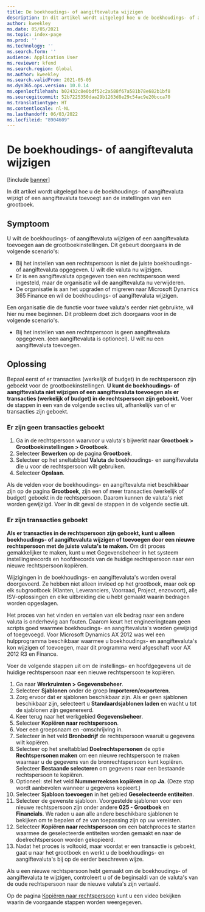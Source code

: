 ```yaml
---
title: De boekhoudings- of aangiftevaluta wijzigen
description: In dit artikel wordt uitgelegd hoe u de boekhoudings- of aangiftevaluta wijzigt of een aangiftevaluta toevoegt aan de instellingen van een grootboek.
author: kweekley
ms.date: 05/05/2021
ms.topic: index-page
ms.prod: ''
ms.technology: ''
ms.search.form: ''
audience: Application User
ms.reviewer: kfend
ms.search.region: Global
ms.author: kweekley
ms.search.validFrom: 2021-05-05
ms.dyn365.ops.version: 10.0.14
ms.openlocfilehash: b02432c8e0bdf52c2a588f67a581b78e682b1bf8
ms.sourcegitcommit: 52b7225350daa29b1263d8e29c54ac9e20bcca70
ms.translationtype: HT
ms.contentlocale: nl-NL
ms.lasthandoff: 06/03/2022
ms.locfileid: "8904609"
---
```

# <a name="change-the-accounting-or-reporting-currency"></a>De boekhoudings- of aangiftevaluta wijzigen

[!include [banner](../includes/banner.md)]

In dit artikel wordt uitgelegd hoe u de boekhoudings- of aangiftevaluta wijzigt of een aangiftevaluta toevoegt aan de instellingen van een grootboek.

## <a name="symptom"></a>Symptoom

U wilt de boekhoudings- of aangiftevaluta wijzigen of een aangiftevaluta toevoegen aan de grootboekinstellingen. Dit gebeurt doorgaans in de volgende scenario's:

- Bij het instellen van een rechtspersoon is niet de juiste boekhoudings- of aangiftevaluta opgegeven. U wilt die valuta nu wijzigen.
- Er is een aangiftevaluta opgegeven toen een rechtspersoon werd ingesteld, maar de organisatie wil de aangiftevaluta nu verwijderen.
- De organisatie is aan het upgraden of migreren naar Microsoft Dynamics 365 Finance en wil de boekhoudings- of aangiftevaluta wijzigen.

Een organisatie die de functie voor twee valuta's eerder niet gebruikte, wil hier nu mee beginnen. Dit probleem doet zich doorgaans voor in de volgende scenario's.

- Bij het instellen van een rechtspersoon is geen aangiftevaluta opgegeven. (een aangiftevaluta is optioneel). U wilt nu een aangiftevaluta toevoegen.

## <a name="resolution"></a>Oplossing

Bepaal eerst of er transacties (werkelijk of budget) in de rechtspersoon zijn geboekt voor de grootboekinstellingen. **U kunt de boekhoudings- of aangiftevaluta niet wijzigen of een aangiftevaluta toevoegen als er transacties (werkelijk of budget) in de rechtspersoon zijn geboekt.** Voer de stappen in een van de volgende secties uit, afhankelijk van of er transacties zijn geboekt.

### <a name="no-transactions-have-been-posted"></a>Er zijn geen transacties geboekt

1. Ga in de rechtspersoon waarvoor u valuta's bijwerkt naar **Grootboek \> Grootboekinstellingen \> Grootboek**.
2. Selecteer **Bewerken** op de pagina **Grootboek**.
3. Selecteer op het sneltabblad **Valuta** de boekhoudings- en aangiftevaluta die u voor de rechtspersoon wilt gebruiken.
4. Selecteer **Opslaan**.

Als de velden voor de boekhoudings- en aangiftevaluta niet beschikbaar zijn op de pagina **Grootboek**, zijn een of meer transacties (werkelijk of budget) geboekt in de rechtspersoon. Daarom kunnen de valuta's niet worden gewijzigd. Voer in dit geval de stappen in de volgende sectie uit.

### <a name="transactions-have-been-posted"></a>Er zijn transacties geboekt

**Als er transacties in de rechtspersoon zijn geboekt, kunt u alleen boekhoudings- of aangiftevaluta wijzigen of toevoegen door een nieuwe rechtspersoon met de juiste valuta's te maken.** Om dit proces gemakkelijker te maken, kunt u met Gegevensbeheer in het systeem instellingsrecords en hoofdrecords van de huidige rechtspersoon naar een nieuwe rechtspersoon kopiëren.

Wijzigingen in de boekhoudings- en aangiftevaluta's worden overal doorgevoerd. Ze hebben niet alleen invloed op het grootboek, maar ook op elk subgrootboek (Klanten, Leveranciers, Voorraad, Project, enzovoort), alle ISV-oplossingen en elke uitbreiding die u hebt gemaakt waarin bedragen worden opgeslagen.

Het proces van het vinden en vertalen van elk bedrag naar een andere valuta is onderhevig aan fouten. Daarom keurt het engineeringteam geen scripts goed waarmee boekhoudings- en aangiftevaluta's worden gewijzigd of toegevoegd. Voor Microsoft Dynamics AX 2012 was wel een hulpprogramma beschikbaar waarmee u boekhoudings- en aangiftevaluta's kon wijzigen of toevoegen, maar dit programma werd afgeschaft voor AX 2012 R3 en Finance.

Voer de volgende stappen uit om de instellings- en hoofdgegevens uit de huidige rechtspersoon naar een nieuwe rechtspersoon te kopiëren.

1. Ga naar **Werkruimten \> Gegevensbeheer**.
2. Selecteer **Sjablonen** onder de groep **Importeren/exporteren**.
3. Zorg ervoor dat er sjablonen beschikbaar zijn. Als er geen sjablonen beschikbaar zijn, selecteert u **Standaardsjablonen laden** en wacht u tot de sjablonen zijn gegenereerd.
4. Keer terug naar het werkgebied **Gegevensbeheer**.
5. Selecteer **Kopiëren naar rechtspersoon**.
6. Voer een groepsnaam en -omschrijving in.
7. Selecteer in het veld **Bronbedrijf** de rechtspersoon waaruit u gegevens wilt kopiëren.
8. Selecteer op het sneltabblad **Doelrechtspersonen** de optie **Rechtspersonen maken** om een nieuwe rechtspersoon te maken waarnaar u de gegevens van de bronrechtspersoon kunt kopiëren. Selecteer **Bestaande selecteren** om gegevens naar een bestaande rechtspersoon te kopiëren.
9. Optioneel: stel het veld **Nummerreeksen kopiëren** in op **Ja**. (Deze stap wordt aanbevolen wanneer u gegevens kopieert.)
10. Selecteer **Sjabloon toevoegen** in het gebied **Geselecteerde entiteiten**.
11. Selecteer de gewenste sjabloon. Voorgestelde sjablonen voor een nieuwe rechtspersoon zijn onder andere **025 - Grootboek** en **Financials**. We raden u aan alle andere beschikbare sjablonen te bekijken om te bepalen of ze van toepassing zijn op uw vereisten.
12. Selecteer **Kopiëren naar rechtspersoon** om een batchproces te starten waarmee de geselecteerde entiteiten worden gemaakt en naar de doelrechtspersoon worden gekopieerd.
13. Nadat het proces is voltooid, maar voordat er een transactie is geboekt, gaat u naar het grootboek en werkt u de boekhoudings- en aangiftevaluta's bij op de eerder beschreven wijze.

Als u een nieuwe rechtspersoon hebt gemaakt om de boekhoudings- of aangiftevaluta te wijzigen, controleert u of de beginsaldi van de valuta's van de oude rechtspersoon naar de nieuwe valuta's zijn vertaald.

Op de pagina [Kopiëren naar rechtspersoon](https://community.dynamics.com/365/b/techtalks/posts/copy-into-legal-entity-october-24-2017) kunt u een video bekijken waarin de voorgaande stappen worden weergegeven.
